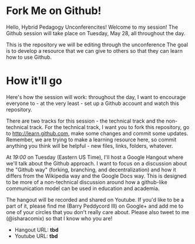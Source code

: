 Fork Me on Github!
==================

Hello, Hybrid Pedagogy Unconferencites! Welcome to my session! The
Github session will take place on Tuesday, May 28, all throughout
the day.

This is the repository we will be editing through the unconference
The goal is to develop a resource that we can give to others so 
that they can learn how to use Github.

How it'll go
============

Here's how the session will work: throughout the day, I want
to encourage everyone to - at the very least - set up a Github
account and watch this repository.

There are two tracks for this session - the technical track and
the non-technical track. For the technical track, I want you to
fork this repository, go to http://learn.github.com, make some
changes and commit some updates. Remember, we are trying to make
a learning resource here, so commit anything you think will be
helpful - new files, links, folders, whatever.

At *19:00* on Tuesday (Eastern US Time), I'll host a Google Hangout
where we'll talk about the Github approach. I want to focus on a
discussion about the "Github way" (forking, branching, and
decentralization) and how it differs from the Wikipedia way and
the Google Docs way. This is designed to be more of a non-technical
discussion around how a github-like communication model can be used
in education and academia.

The hangout will be recorded and shared on Youtube. If you'd like to
be a part of it, please find me (Barry Peddycord III) on Google+
and add me to one of your circles that you don't really care about.
Please also tweet to me (@isharacomix) so that I know who you are!

  * Hangout URL: **tbd**
  * Youtube URL: **tbd**

